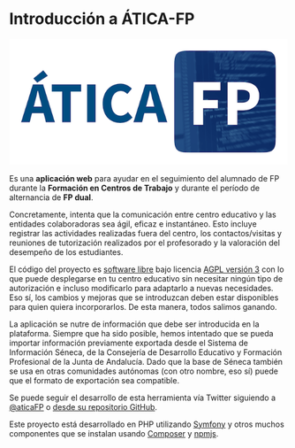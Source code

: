# Introducción a ÁTICA-FP

![Logo de ÁTICA-FP](images/ÁTICA_FP_p.png)

Es una **aplicación web** para ayudar en el seguimiento del alumnado de FP durante la
**Formación en Centros de Trabajo** y durante el período de alternancia de **FP dual**.

Concretamente, intenta que la comunicación entre centro educativo y las entidades colaboradoras sea ágil,
eficaz e instantáneo. Esto incluye registrar las actividades realizadas fuera del centro, los contactos/visitas y
reuniones de tutorización realizados por el profesorado y la valoración del desempeño de los estudiantes.

El código del proyecto es [software libre](https://www.gnu.org/philosophy/free-sw.es.html)
bajo licencia [AGPL versión 3] con lo que puede desplegarse en tu centro educativo sin necesitar ningún tipo
de autorización e incluso modificarlo para adaptarlo a nuevas necesidades. Eso sí, los cambios y mejoras que
se introduzcan deben estar disponibles para quien quiera incorporarlos. De esta manera, todos salimos ganando.

La aplicación se nutre de información que debe ser introducida en la plataforma. Siempre que ha
sido posible, hemos intentado que se pueda importar información previamente exportada desde el
Sistema de Información Séneca, de la Consejería de Desarrollo Educativo y Formación Profesional de la
Junta de Andalucía. Dado que la base de Séneca también se usa en otras comunidades autónomas (con otro
nombre, eso sí) puede que el formato de exportación sea compatible.

Se puede seguir el desarrollo de esta herramienta vía Twitter siguiendo a [@aticaFP] o
[desde su repositorio GitHub](https://github.com/iesoretania/atica-fp).

Este proyecto está desarrollado en PHP utilizando [Symfony] y otros muchos componentes que se instalan usando
[Composer] y [npmjs].

[Symfony]: http://symfony.com/
[Composer]: http://getcomposer.org
[AGPL versión 3]: http://www.gnu.org/licenses/agpl.html
[Node.js]: https://nodejs.org/en/
[npmjs]: https://npmjs.com/
[@aticaFP]: https://twitter.com/aticaFP

